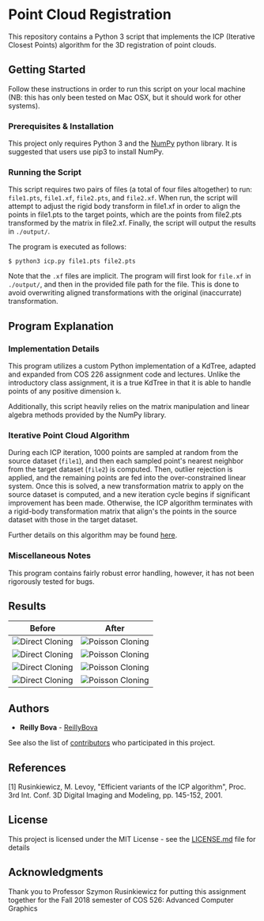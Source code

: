 # Point Cloud Registration
This repository contains a Python 3 script that implements the ICP (Iterative Closest Points) algorithm for the 3D registration of point clouds.

## Getting Started

Follow these instructions in order to run this script on your local machine (NB: this has only been tested on Mac OSX, but it should work for other systems).

### Prerequisites & Installation

This project only requires Python 3 and the [NumPy](http://www.numpy.org/) python library. It is suggested that users use pip3 to install NumPy.

### Running the Script

This script requires two pairs of files (a total of four files altogether) to run: `file1.pts`, `file1.xf`, `file2.pts`, and `file2.xf`. When run, the script will attempt to adjust the rigid body transform in file1.xf in order to align the points in file1.pts to the target points, which are the points from file2.pts transformed by the matrix in file2.xf. Finally, the script will output the results in `./output/`.

The program is executed as follows:

```
$ python3 icp.py file1.pts file2.pts
```

Note that the `.xf` files are implicit. The program will first look for `file.xf` in `./output/`, and then in the provided file path for the file. This is done to avoid overwriting aligned transformations with the original (inaccurrate) transformation.

## Program Explanation

### Implementation Details

This program utilizes a custom Python implementation of a KdTree, adapted and expanded from COS 226 assignment code and lectures. Unlike the introductory class assignment, it is a true KdTree in that it is able to handle points of any positive dimension `k`.

Additionally, this script heavily relies on the matrix manipulation and linear algebra methods provided by the NumPy library.

### Iterative Point Cloud Algorithm

During each ICP iteration, 1000 points are sampled at random from the source dataset (`file1`), and then each sampled point's nearest neighbor from the target dataset (`file2`) is computed. Then, outlier rejection is applied, and the remaining points are fed into the over-constrained linear system. Once this is solved, a new transformation matrix to apply on the source dataset is computed, and a new iteration cycle begins if significant improvement has been made. Otherwise, the ICP algorithm terminates with a rigid-body transformation matrix that align's the points in the source dataset with those in the target dataset.

Further details on this algorithm may be found [here](http://www.cs.princeton.edu/courses/archive/fall18/cos526/notes/cos526_f18_lecture10_acquisition_registration.pdf).

### Miscellaneous Notes

This program contains fairly robust error handling, however, it has not been rigorously tested for bugs.

## Results

|  Before | After | 
|:--------------:|:----------------:|
| ![Direct Cloning](/results/battleOfPrinceton_direct.png?raw=true) | ![Poisson Cloning](/results/battleOfPrinceton_poisson.png?raw=true) |
| ![Direct Cloning](/results/fig3a_direct.png?raw=true) | ![Poisson Cloning](/results/fig3a_poisson.png?raw=true) |
| ![Direct Cloning](/results/fig3b_direct.png?raw=true) | ![Poisson Cloning](/results/fig3b_poisson.png?raw=true) |
| ![Direct Cloning](/results/fig4_direct.png?raw=true) | ![Poisson Cloning](/results/fig4_poisson.png?raw=true) |

## Authors

* **Reilly Bova** - [ReillyBova](https://github.com/ReillyBova)

See also the list of [contributors](https://github.com/ReillyBova/Point-Cloud-Registration/contributors) who participated in this project.

## References
[1] Rusinkiewicz, M. Levoy, "Efficient variants of the ICP algorithm", Proc. 3rd Int. Conf. 3D Digital Imaging and Modeling, pp. 145-152, 2001.

## License

This project is licensed under the MIT License - see the [LICENSE.md](LICENSE.md) file for details

## Acknowledgments

Thank you to Professor Szymon Rusinkiewicz for putting this assignment together for the Fall 2018 semester of COS 526: Advanced Computer Graphics
